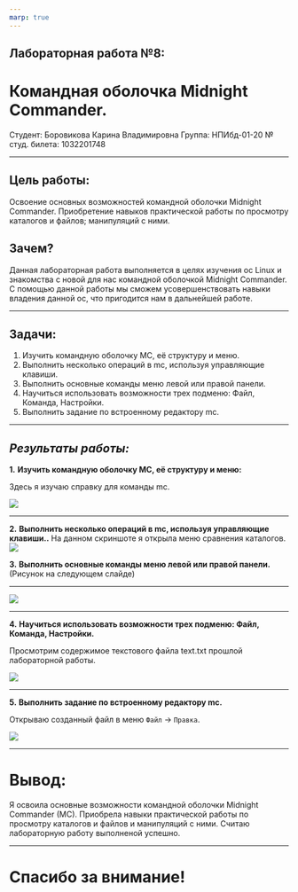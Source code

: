 ```yaml
---
marp: true
---
```


## Лабораторная работа №8:
#  Командная оболочка Midnight Commander.

Студент: Боровикова Карина Владимировна
Группа: НПИбд-01-20
№ студ. билета: 1032201748

---

## **Цель работы:**

Освоение основных возможностей командной оболочки Midnight Commander. Приобретение навыков практической работы по просмотру каталогов и файлов; манипуляций с ними.

## **Зачем?**

Данная лабораторная работа выполняется в целях изучения ос Linux и знакомства с новой для нас командной оболочкой Midnight Commander. C помощью данной работы мы сможем усовершенствовать навыки владения данной ос, что пригодится нам в дальнейшей работе.

---

## Задачи:

1. Изучить командную оболочку MC, её структуру и меню.
2. Выполнить несколько операций в mс, используя управляющие клавиши.
3. Выполнить основные команды меню левой или правой панели.
4. Научиться использовать возможности трех подменю: Файл, Команда, Настройки.
5. Выполнить задание по встроенному редактору mc.
---

## *Результаты работы:*

**1.** **Изучить командную оболочку MC, её структуру и меню:**

Здесь я изучаю справку для команды mc.

![](https://sun9-24.userapi.com/impg/7fGZh8npPg1ezyzwm6oXVVArDYJOpreLM_HYdg/iwKBRAlKC5o.jpg?size=755x498&quality=96&sign=c416fe874c17dadd38bb33b93bfc6a4a&type=album)

--- 
**2.** **Выполнить несколько операций в mс, используя управляющие клавиши..**
На данном скриншоте я открыла меню сравнения каталогов.
![](https://sun9-39.userapi.com/impg/C581S7qPq_J6RUT76Y6cqnXLVlu9QBhPEXyivg/YruiS5TyH5k.jpg?size=596x132&quality=96&sign=49d4ea010b954dffd6b5c64463d29271&type=album)

**3.** **Выполнить основные команды меню левой или правой панели.**
(Рисунок на следующем слайде)

---
![](https://sun9-41.userapi.com/impg/hJGxIHNhBu3nvDuSzQ2tuBaoZRQpnx0oqOK-2g/BAk2CtZ6j64.jpg?size=768x763&quality=96&sign=8e4ea0de523b2e439c15fe833c8afa74&type=album)

--- 
**4.** **Научиться использовать возможности трех подменю: Файл, Команда, Настройки.** 

Просмотрим содержимое текстового файла text.txt прошлой лабораторной работы.

![](https://sun9-24.userapi.com/impg/AB-JGfSiLJtuKFpX338Cz8PniW8tWZVnrwlLzg/G9WfDSUeKD4.jpg?size=762x234&quality=96&sign=db7d5a358ec939dcca009d00eae28895&type=album)

---
**5.** **Выполнить задание по встроенному редактору mc.**

Открываю созданный файл в меню ``Файл`` -> ``Правка``.

![](https://sun9-45.userapi.com/impg/gFDYHKAkfcYs6BC6_MqJOCCSCb5vu0yOLpxrLg/THgajH-ZchY.jpg?size=736x290&quality=96&sign=c0de2bda08a4ec84140e286ffabf58ca&type=album)

---
# **Вывод:**

Я освоила основные возможности командной оболочки Midnight Commander (MC). Приобрела навыки практической работы по просмотру каталогов и файлов и манипуляций с ними. Считаю лабораторную работу выполненой успешно.

---
# Спасибо за внимание!